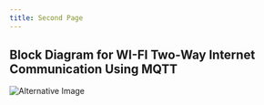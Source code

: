 ```yaml
---
title: Second Page
---
```


## Block Diagram for WI-FI Two-Way Internet Communication Using MQTT

![Alternative Image](https://github.com/user-attachments/assets/9450e637-501d-4370-a725-fc9a5969fd8a)
